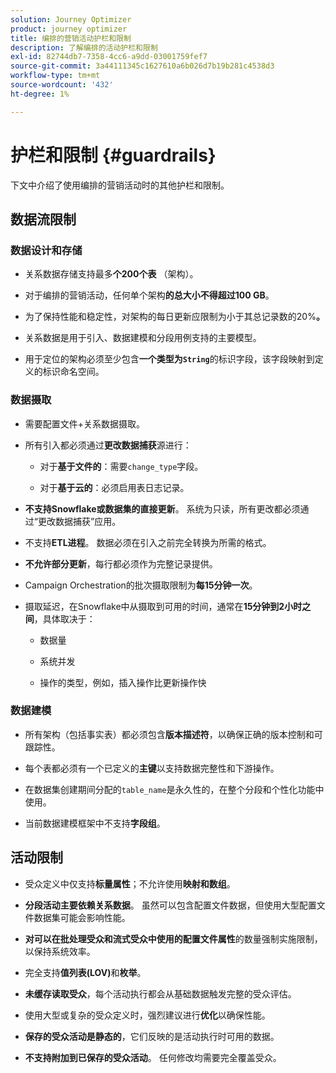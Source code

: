 ```yaml
---
solution: Journey Optimizer
product: journey optimizer
title: 编排的营销活动护栏和限制
description: 了解编排的活动护栏和限制
exl-id: 82744db7-7358-4cc6-a9dd-03001759fef7
source-git-commit: 3a44111345c1627610a6b026d7b19b281c4538d3
workflow-type: tm+mt
source-wordcount: '432'
ht-degree: 1%

---
```



# 护栏和限制 {#guardrails}

下文中介绍了使用编排的营销活动时的其他护栏和限制。

## 数据流限制

### 数据设计和存储

* 关系数据存储支持最多&#x200B;**个200个表** （架构）。

* 对于编排的营销活动，任何单个架构&#x200B;**的总大小不得超过100 GB**。

* 为了保持性能和稳定性，对架构的每日更新应限制为小于其总记录数的20%**。**

* 关系数据是用于引入、数据建模和分段用例支持的主要模型。

* 用于定位的架构必须至少包含&#x200B;**一个类型为`String`**&#x200B;的标识字段，该字段映射到定义的标识命名空间。

### 数据摄取

* 需要配置文件+关系数据摄取。

* 所有引入都必须通过&#x200B;**更改数据捕获**&#x200B;源进行：

   * 对于&#x200B;**基于文件的**：需要`change_type`字段。

   * 对于&#x200B;**基于云的**：必须启用表日志记录。

* **不支持Snowflake或数据集的直接更新**。 系统为只读，所有更改都必须通过“更改数据捕获”应用。

* 不支持&#x200B;**ETL进程**。 数据必须在引入之前完全转换为所需的格式。

* **不允许部分更新**，每行都必须作为完整记录提供。

* Campaign Orchestration的批次摄取限制为&#x200B;**每15分钟一次**。

* 摄取延迟，在Snowflake中从摄取到可用的时间，通常在&#x200B;**15分钟到2小时之间**，具体取决于：

   * 数据量

   * 系统并发

   * 操作的类型，例如，插入操作比更新操作快

### 数据建模

* 所有架构（包括事实表）都必须包含&#x200B;**版本描述符**，以确保正确的版本控制和可跟踪性。

* 每个表都必须有一个已定义的&#x200B;**主键**&#x200B;以支持数据完整性和下游操作。

* 在数据集创建期间分配的`table_name`是永久性的，在整个分段和个性化功能中使用。

* 当前数据建模框架中不支持&#x200B;**字段组**。

## 活动限制

* 受众定义中仅支持&#x200B;**标量属性**；不允许使用&#x200B;**映射和数组**。

* **分段活动主要依赖关系数据**。 虽然可以包含配置文件数据，但使用大型配置文件数据集可能会影响性能。

* **对可以在批处理受众和流式受众中使用的配置文件属性**&#x200B;的数量强制实施限制，以保持系统效率。

* 完全支持&#x200B;**值列表(LOV)**&#x200B;和&#x200B;**枚举**。

* **未缓存读取受众**，每个活动执行都会从基础数据触发完整的受众评估。

* 使用大型或复杂的受众定义时，强烈建议进行&#x200B;**优化**&#x200B;以确保性能。

* **保存的受众活动是静态的**，它们反映的是活动执行时可用的数据。

* **不支持附加到已保存的受众活动**。 任何修改均需要完全覆盖受众。
